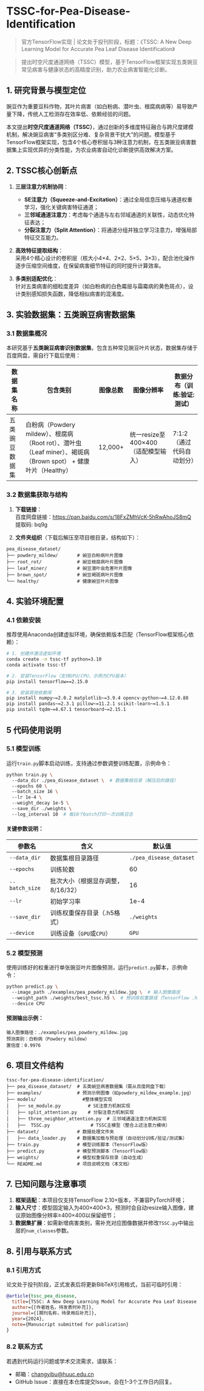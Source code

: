 # TSSC-for-Pea-Disease-Identification


> 官方TensorFlow实现 | 论文处于投刊阶段，标题：《TSSC: A New Deep Learning Model for Accurate Pea Leaf Disease Identification》  


> 提出时空尺度通道网络（TSSC）模型，基于TensorFlow框架实现五类豌豆常见病害与健康状态的高精度识别，助力农业病害智能化诊断。  


## 1. 研究背景与模型定位  

豌豆作为重要豆科作物，其叶片病害（如白粉病、潜叶虫、根腐病病等）易导致产量下降，传统人工检测存在效率低、依赖经验的问题。  

本文提出**时空尺度通道网络（TSSC）**，通过创新的多维度特征融合与跨尺度建模机制，解决豌豆病害“多类别区分难、复杂背景干扰大”的问题。模型基于TensorFlow框架实现，包含4个核心卷积层与3种注意力机制，在五类豌豆病害数据集上实现优异的分类性能，为农业病害自动化诊断提供高效解决方案。  


## 2. TSSC核心创新点  

1. **三层注意力机制协同**：  
   - **SE注意力（Squeeze-and-Excitation）**：通过全局信息压缩与通道权重学习，强化关键病害特征通道；  
   - **三邻域通道注意力**：考虑每个通道与左右邻域通道的关联性，动态优化特征表达；  
   - **分裂注意力（Split Attention）**：将通道分组并独立学习注意力，增强局部特征交互能力。  

2. **高效特征提取结构**：  
   采用4个精心设计的卷积层（核大小4×4、2×2、5×5、3×3），配合池化操作逐步压缩空间维度，在保留病害细节特征的同时提升计算效率。  

3. **多类别适配优化**：  
   针对五类病害的细粒度差异（如白粉病的白色霉层与霜霉病的黄色斑点），设计类别感知损失函数，降低相似病害的混淆度。  


## 3. 实验数据集：五类豌豆病害数据集  

### 3.1 数据集概况  

本研究基于**五类豌豆病害识别数据集**，包含五种常见豌豆叶片状态，数据集存储于百度网盘，需自行下载后使用：  

| 数据集名称 | 包含类别 | 图像总数 | 图像分辨率 | 数据分布（训练:验证:测试） |
|------------|-------------------------|----------|------------|-----------------------|
| 五类豌豆数据集 | 白粉病（Powdery mildew）、根腐病（Root rot）、潜叶虫（Leaf miner）、褐斑病（Brown spot） + 健康叶片（Healthy） | 12,000+ | 统一resize至400×400（适配模型输入） | 7:1:2（通过代码自动划分） |  


### 3.2 数据集获取与结构  

1. **下载链接**：  
   百度网盘链接：https://pan.baidu.com/s/18FxZMhVcK-5hRwAhoJS8mQ  
   提取码: bq9g  

2. **文件夹组织**（下载后解压至项目根目录，结构如下）：  
```  
pea_disease_dataset/  
├── powdery_mildew/       # 豌豆白粉病叶片图像  
├── root_rot/             # 豌豆根腐病叶片图像  
├── leaf_miner/           # 豌豆潜叶虫危害叶片图像  
├── brown_spot/           # 豌豆褐斑病叶片图像  
└── healthy/              # 健康豌豆叶片图像  
```  


## 4. 实验环境配置  

### 4.1 依赖安装  

推荐使用Anaconda创建虚拟环境，确保依赖版本匹配（TensorFlow框架核心依赖）：  

```bash  
# 1. 创建并激活虚拟环境  
conda create -n tssc-tf python=3.10  
conda activate tssc-tf  

# 2. 安装TensorFlow（支持GPU/CPU，示例为CPU版本）  
pip install tensorflow==2.15.0

# 3. 安装其他依赖库  
pip install numpy~=2.0.2 matplotlib~=3.9.4 opencv-python~=4.12.0.88  
pip install pandas~=2.3.1 pillow~=11.2.1 scikit-learn~=1.5.1  
pip install tqdm~=4.67.1 tensorboard~=2.15.1  
```  

## 5 代码使用说明  

### 5.1 模型训练  

运行`train.py`脚本启动训练，支持通过参数调整训练配置，示例命令：  

```bash  
python train.py \  
  --data_dir ./pea_disease_dataset \  # 数据集根目录（解压后的路径）  
  --epochs 60 \  
  --batch_size 16 \  
  --lr 1e-4 \  
  --weight_decay 1e-5 \  
  --save_dir ./weights \  
  --log_interval 10  # 每10个batch打印一次训练日志  
```  


#### 关键参数说明：  

| 参数名 | 含义 | 默认值 |
|-----------------|---------------------------------------|-----------------|
| `--data_dir` | 数据集根目录路径 | `./pea_disease_dataset` |
| `--epochs` | 训练轮数 | 60 |
| `--batch_size` | 批次大小（根据显存调整，8/16/32） | 16 |
| `--lr` | 初始学习率 | 1e-4 |
| `--save_dir` | 训练权重保存目录（.h5格式） | `./weights` |
| `--device` | 训练设备（`GPU`或`CPU`） | `GPU` |  



### 5.2 模型预测  

使用训练好的权重进行单张豌豆叶片图像预测，运行`predict.py`脚本，示例命令：  

```bash  
python predict.py \  
  --image_path ./examples/pea_powdery_mildew.jpg \  # 输入图像路径  
  --weight_path ./weights/best_tssc.h5 \  # 预训练权重路径（TensorFlow .h5格式）  
  --device CPU  
```  


#### 预测输出示例：  

```  
输入图像路径：./examples/pea_powdery_mildew.jpg  
预测类别：白粉病（Powdery mildew）  
置信度：0.9976  
```  


## 6. 项目文件结构  

```  
tssc-for-pea-disease-identification/  
├── pea_disease_dataset/  # 五类豌豆病害数据集（需从百度网盘下载）  
├── examples/             # 预测示例图像（如powdery_mildew_example.jpg）  
├── models/                 #整体模型实现
│   ├── se_module.py          # SE注意力机制实现  
│   ├── split_attention.py    # 分裂注意力机制实现  
│   ├── three_neighbor_attention.py  # 三邻域通道注意力机制实现  
│   ├──  TSSC.py               # TSSC主模型（整合上述注意力模块）  
├── dataset/              # 数据处理文件夹  
│   ├── data_loader.py    # 数据集加载与预处理（自动划分训练/验证/测试集）  
├── train.py              # 模型训练脚本（TensorFlow版）  
├── predict.py            # 模型预测脚本（TensorFlow版）    
├── weights/              # 模型权重保存目录（自动生成）  
└── README.md             # 项目说明文档（本文档）  
```  


## 7. 已知问题与注意事项  

1. **框架适配**：本项目仅支持TensorFlow 2.10+版本，不兼容PyTorch环境；  
2. **输入尺寸**：模型固定输入为400×400×3，预测时会自动resize输入图像，建议原始图像分辨率≥400×400以保留细节；  
3. **数据集扩展**：如需新增病害类别，需补充对应图像数据并修改`TSSC.py`中输出层的`num_classes`参数。  


## 8. 引用与联系方式  

### 8.1 引用方式  

论文处于投刊阶段，正式发表后将更新BibTeX引用格式，当前可临时引用：  

```bibtex  
@article{tssc_pea_disease,  
  title={TSSC: A New Deep Learning Model for Accurate Pea Leaf Disease Identification},  
  author={[作者姓名，待发表时补充]},  
  journal={[期刊名称，待录用后补充]},  
  year={2024},  
  note={Manuscript submitted for publication}  
}  
```  


### 8.2 联系方式  

若遇到代码运行问题或学术交流需求，请联系：  
- 邮箱：changyibu@huuc.edu.cn  
- GitHub Issue：直接在本仓库提交Issue，会在1-3个工作日内回复。
